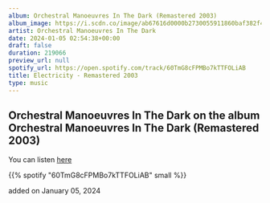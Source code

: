```yaml
---
album: Orchestral Manoeuvres In The Dark (Remastered 2003)
album_image: https://i.scdn.co/image/ab67616d0000b2730055911860baf382f46aeffa
artist: Orchestral Manoeuvres In The Dark
date: 2024-01-05 02:54:38+00:00
draft: false
duration: 219066
preview_url: null
spotify_url: https://open.spotify.com/track/60TmG8cFPMBo7kTTFOLiAB
title: Electricity - Remastered 2003
type: music
---
```



## Orchestral Manoeuvres In The Dark on the album Orchestral Manoeuvres In The Dark (Remastered 2003)

You can listen [here](https://open.spotify.com/track/60TmG8cFPMBo7kTTFOLiAB)

{{% spotify "60TmG8cFPMBo7kTTFOLiAB" small %}}

added on January 05, 2024